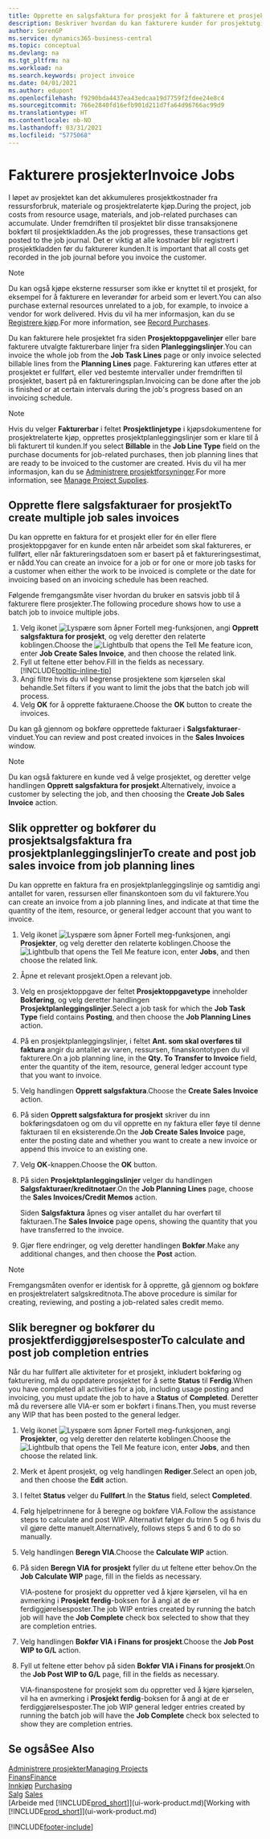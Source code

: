 ```yaml
---
title: Opprette en salgsfaktura for prosjekt for å fakturere et prosjekt | Microsoft-dokumentasjon
description: Beskriver hvordan du kan fakturere kunder for prosjektutgifter etter hvert som et prosjekt skrider frem.
author: SorenGP
ms.service: dynamics365-business-central
ms.topic: conceptual
ms.devlang: na
ms.tgt_pltfrm: na
ms.workload: na
ms.search.keywords: project invoice
ms.date: 04/01/2021
ms.author: edupont
ms.openlocfilehash: f9290bda4437ea43edcaa19d7759f2fdee24e8c4
ms.sourcegitcommit: 766e2840fd16efb901d211d7fa64d96766ac99d9
ms.translationtype: HT
ms.contentlocale: nb-NO
ms.lasthandoff: 03/31/2021
ms.locfileid: "5775068"
---
```

# <a name="invoice-jobs"></a><span data-ttu-id="1050f-103">Fakturere prosjekter</span><span class="sxs-lookup"><span data-stu-id="1050f-103">Invoice Jobs</span></span>
<span data-ttu-id="1050f-104">I løpet av prosjektet kan det akkumuleres prosjektkostnader fra ressursforbruk, materiale og prosjektrelaterte kjøp.</span><span class="sxs-lookup"><span data-stu-id="1050f-104">During the project, job costs from resource usage, materials, and job-related purchases can accumulate.</span></span> <span data-ttu-id="1050f-105">Under fremdriften til prosjektet blir disse transaksjonene bokført til prosjektkladden.</span><span class="sxs-lookup"><span data-stu-id="1050f-105">As the job progresses, these transactions get posted to the job journal.</span></span> <span data-ttu-id="1050f-106">Det er viktig at alle kostnader blir registrert i prosjektkladden før du fakturerer kunden.</span><span class="sxs-lookup"><span data-stu-id="1050f-106">It is important that all costs get recorded in the job journal before you invoice the customer.</span></span>

> [!NOTE]
> <span data-ttu-id="1050f-107">Du kan også kjøpe eksterne ressurser som ikke er knyttet til et prosjekt, for eksempel for å fakturere en leverandør for arbeid som er levert.</span><span class="sxs-lookup"><span data-stu-id="1050f-107">You can also purchase external resources unrelated to a job, for example, to invoice a vendor for work delivered.</span></span> <span data-ttu-id="1050f-108">Hvis du vil ha mer informasjon, kan du se [Registrere kjøp](purchasing-how-record-purchases.md).</span><span class="sxs-lookup"><span data-stu-id="1050f-108">For more information, see [Record Purchases](purchasing-how-record-purchases.md).</span></span>

<span data-ttu-id="1050f-109">Du kan fakturere hele prosjektet fra siden **Prosjektoppgavelinjer** eller bare fakturere utvalgte fakturerbare linjer fra siden **Planleggingslinjer**.</span><span class="sxs-lookup"><span data-stu-id="1050f-109">You can invoice the whole job from the **Job Task Lines** page or only invoice selected billable lines from the **Planning Lines** page.</span></span> <span data-ttu-id="1050f-110">Fakturering kan utføres etter at prosjektet er fullført, eller ved bestemte intervaller under fremdriften til prosjektet, basert på en faktureringsplan.</span><span class="sxs-lookup"><span data-stu-id="1050f-110">Invoicing can be done after the job is finished or at certain intervals during the job's progress based on an invoicing schedule.</span></span>

> [!NOTE]  
> <span data-ttu-id="1050f-111">Hvis du velger **Fakturerbar** i feltet **Prosjektlinjetype** i kjøpsdokumentene for prosjektrelaterte kjøp, opprettes prosjektplanleggingslinjer som er klare til å bli fakturert til kunden.</span><span class="sxs-lookup"><span data-stu-id="1050f-111">If you select **Billable** in the **Job Line Type** field on the purchase documents for job-related purchases, then job planning lines that are ready to be invoiced to the customer are created.</span></span> <span data-ttu-id="1050f-112">Hvis du vil ha mer informasjon, kan du se [Administrere prosjektforsyninger](projects-how-manage-project-supplies.md).</span><span class="sxs-lookup"><span data-stu-id="1050f-112">For more information, see [Manage Project Supplies](projects-how-manage-project-supplies.md).</span></span>

## <a name="to-create-multiple-job-sales-invoices"></a><span data-ttu-id="1050f-113">Opprette flere salgsfakturaer for prosjekt</span><span class="sxs-lookup"><span data-stu-id="1050f-113">To create multiple job sales invoices</span></span>
<span data-ttu-id="1050f-114">Du kan opprette en faktura for et prosjekt eller for én eller flere prosjektoppgaver for en kunde enten når arbeidet som skal faktureres, er fullført, eller når faktureringsdatoen som er basert på et faktureringsestimat, er nådd.</span><span class="sxs-lookup"><span data-stu-id="1050f-114">You can create an invoice for a job or for one or more job tasks for a customer when either the work to be invoiced is complete or the date for invoicing based on an invoicing schedule has been reached.</span></span>

<span data-ttu-id="1050f-115">Følgende fremgangsmåte viser hvordan du bruker en satsvis jobb til å fakturere flere prosjekter.</span><span class="sxs-lookup"><span data-stu-id="1050f-115">The following procedure shows how to use a batch job to invoice multiple jobs.</span></span>  

1. <span data-ttu-id="1050f-116">Velg ikonet ![Lyspære som åpner Fortell meg-funksjonen](media/ui-search/search_small.png "Fortell hva du vil gjøre"), angi **Opprett salgsfaktura for prosjekt**, og velg deretter den relaterte koblingen.</span><span class="sxs-lookup"><span data-stu-id="1050f-116">Choose the ![Lightbulb that opens the Tell Me feature](media/ui-search/search_small.png "Tell me what you want to do") icon, enter **Job Create Sales Invoice**, and then choose the related link.</span></span>  
2. <span data-ttu-id="1050f-117">Fyll ut feltene etter behov.</span><span class="sxs-lookup"><span data-stu-id="1050f-117">Fill in the fields as necessary.</span></span> [!INCLUDE[tooltip-inline-tip](includes/tooltip-inline-tip_md.md)]
3. <span data-ttu-id="1050f-118">Angi filtre hvis du vil begrense prosjektene som kjørselen skal behandle.</span><span class="sxs-lookup"><span data-stu-id="1050f-118">Set filters if you want to limit the jobs that the batch job will process.</span></span>
4. <span data-ttu-id="1050f-119">Velg **OK** for å opprette fakturaene.</span><span class="sxs-lookup"><span data-stu-id="1050f-119">Choose the **OK** button to create the invoices.</span></span>  

<span data-ttu-id="1050f-120">Du kan gå gjennom og bokføre opprettede fakturaer i **Salgsfakturaer**-vinduet.</span><span class="sxs-lookup"><span data-stu-id="1050f-120">You can review and post created invoices in the **Sales Invoices** window.</span></span>

> [!NOTE]
> <span data-ttu-id="1050f-121">Du kan også fakturere en kunde ved å velge prosjektet, og deretter velge handlingen **Opprett salgsfaktura for prosjekt**.</span><span class="sxs-lookup"><span data-stu-id="1050f-121">Alternatively, invoice a customer by selecting the job, and then choosing the **Create Job Sales Invoice** action.</span></span> 

## <a name="to-create-and-post-job-sales-invoice-from-job-planning-lines"></a><span data-ttu-id="1050f-122">Slik oppretter og bokfører du prosjektsalgsfaktura fra prosjektplanleggingslinjer</span><span class="sxs-lookup"><span data-stu-id="1050f-122">To create and post job sales invoice from job planning lines</span></span>
<span data-ttu-id="1050f-123">Du kan opprette en faktura fra en prosjektplanleggingslinje og samtidig angi antallet for varen, ressursen eller finanskontoen som du vil fakturere.</span><span class="sxs-lookup"><span data-stu-id="1050f-123">You can create an invoice from a job planning lines, and indicate at that time the quantity of the item, resource, or general ledger account that you want to invoice.</span></span>

1. <span data-ttu-id="1050f-124">Velg ikonet ![Lyspære som åpner Fortell meg-funksjonen](media/ui-search/search_small.png "Fortell hva du vil gjøre"), angi **Prosjekter**, og velg deretter den relaterte koblingen.</span><span class="sxs-lookup"><span data-stu-id="1050f-124">Choose the ![Lightbulb that opens the Tell Me feature](media/ui-search/search_small.png "Tell me what you want to do") icon, enter **Jobs**, and then choose the related link.</span></span>
2. <span data-ttu-id="1050f-125">Åpne et relevant prosjekt.</span><span class="sxs-lookup"><span data-stu-id="1050f-125">Open a relevant job.</span></span>
3. <span data-ttu-id="1050f-126">Velg en prosjektoppgave der feltet **Prosjektoppgavetype** inneholder **Bokføring**, og velg deretter handlingen **Prosjektplanleggingslinjer**.</span><span class="sxs-lookup"><span data-stu-id="1050f-126">Select a job task for which the **Job Task Type** field contains **Posting**, and then choose the **Job Planning Lines** action.</span></span>  
4. <span data-ttu-id="1050f-127">På en prosjektplanleggingslinjer, i feltet **Ant. som skal overføres til faktura** angir du antallet av varen, ressursen, finanskontotypen du vil fakturere.</span><span class="sxs-lookup"><span data-stu-id="1050f-127">On a job planning line, in the **Qty. To Transfer to Invoice** field, enter the quantity of the item, resource, general ledger account type that you want to invoice.</span></span>  
5. <span data-ttu-id="1050f-128">Velg handlingen **Opprett salgsfaktura**.</span><span class="sxs-lookup"><span data-stu-id="1050f-128">Choose the **Create Sales Invoice** action.</span></span>
6. <span data-ttu-id="1050f-129">På siden **Opprett salgsfaktura for prosjekt** skriver du inn bokføringsdatoen og om du vil opprette en ny faktura eller føye til denne fakturaen til en eksisterende.</span><span class="sxs-lookup"><span data-stu-id="1050f-129">On the **Job Create Sales Invoice** page, enter the posting date and whether you want to create a new invoice or append this invoice to an existing one.</span></span>
7. <span data-ttu-id="1050f-130">Velg **OK**-knappen.</span><span class="sxs-lookup"><span data-stu-id="1050f-130">Choose the **OK** button.</span></span>  
8. <span data-ttu-id="1050f-131">På siden **Prosjektplanleggingslinjer** velger du handlingen **Salgsfakturaer/kreditnotaer**.</span><span class="sxs-lookup"><span data-stu-id="1050f-131">On the **Job Planning Lines** page, choose the **Sales Invoices/Credit Memos** action.</span></span>

    <span data-ttu-id="1050f-132">Siden **Salgsfaktura** åpnes og viser antallet du har overført til fakturaen.</span><span class="sxs-lookup"><span data-stu-id="1050f-132">The **Sales Invoice** page opens, showing the quantity that you have transferred to the invoice.</span></span>
9. <span data-ttu-id="1050f-133">Gjør flere endringer, og velg deretter handlingen **Bokfør**.</span><span class="sxs-lookup"><span data-stu-id="1050f-133">Make any additional changes, and then choose the **Post** action.</span></span>

> [!NOTE]  
>   <span data-ttu-id="1050f-134">Fremgangsmåten ovenfor er identisk for å opprette, gå gjennom og bokføre en prosjektrelatert salgskreditnota.</span><span class="sxs-lookup"><span data-stu-id="1050f-134">The above procedure is similar for creating, reviewing, and posting a job-related sales credit memo.</span></span>

## <a name="to-calculate-and-post-job-completion-entries"></a><span data-ttu-id="1050f-135">Slik beregner og bokfører du prosjektferdiggjørelsesposter</span><span class="sxs-lookup"><span data-stu-id="1050f-135">To calculate and post job completion entries</span></span>
<span data-ttu-id="1050f-136">Når du har fullført alle aktiviteter for et prosjekt, inkludert bokføring og fakturering, må du oppdatere prosjektet for å sette **Status** til **Ferdig**.</span><span class="sxs-lookup"><span data-stu-id="1050f-136">When you have completed all activities for a job, including usage posting and invoicing, you must update the job to have a **Status** of **Completed**.</span></span> <span data-ttu-id="1050f-137">Deretter må du reversere alle VIA-er som er bokført i finans.</span><span class="sxs-lookup"><span data-stu-id="1050f-137">Then, you must reverse any WIP that has been posted to the general ledger.</span></span>

1. <span data-ttu-id="1050f-138">Velg ikonet ![Lyspære som åpner Fortell meg-funksjonen](media/ui-search/search_small.png "Fortell hva du vil gjøre"), angi **Prosjekter**, og velg deretter den relaterte koblingen.</span><span class="sxs-lookup"><span data-stu-id="1050f-138">Choose the ![Lightbulb that opens the Tell Me feature](media/ui-search/search_small.png "Tell me what you want to do") icon, enter **Jobs**, and then choose the related link.</span></span>  
2. <span data-ttu-id="1050f-139">Merk et åpent prosjekt, og velg handlingen **Rediger**.</span><span class="sxs-lookup"><span data-stu-id="1050f-139">Select an open job, and then choose the **Edit** action.</span></span>
3. <span data-ttu-id="1050f-140">I feltet **Status** velger du **Fullført**.</span><span class="sxs-lookup"><span data-stu-id="1050f-140">In the **Status** field, select **Completed**.</span></span>
4. <span data-ttu-id="1050f-141">Følg hjelpetrinnene for å beregne og bokføre VIA.</span><span class="sxs-lookup"><span data-stu-id="1050f-141">Follow the assistance steps to calculate and post WIP.</span></span> <span data-ttu-id="1050f-142">Alternativt følger du trinn 5 og 6 hvis du vil gjøre dette manuelt.</span><span class="sxs-lookup"><span data-stu-id="1050f-142">Alternatively, follows steps 5 and 6 to do so manually.</span></span>  
5. <span data-ttu-id="1050f-143">Velg handlingen **Beregn VIA**.</span><span class="sxs-lookup"><span data-stu-id="1050f-143">Choose the **Calculate WIP** action.</span></span>
6. <span data-ttu-id="1050f-144">På siden **Beregn VIA for prosjekt** fyller du ut feltene etter behov.</span><span class="sxs-lookup"><span data-stu-id="1050f-144">On the **Job Calculate WIP** page, fill in the fields as necessary.</span></span>  

     <span data-ttu-id="1050f-145">VIA-postene for prosjekt du oppretter ved å kjøre kjørselen, vil ha en avmerking i **Prosjekt ferdig**-boksen for å angi at de er ferdiggjørelsesposter.</span><span class="sxs-lookup"><span data-stu-id="1050f-145">The job WIP entries created by running the batch job will have the **Job Complete** check box selected to show that they are completion entries.</span></span>  
7. <span data-ttu-id="1050f-146">Velg handlingen **Bokfør VIA i Finans for prosjekt**.</span><span class="sxs-lookup"><span data-stu-id="1050f-146">Choose the **Job Post WIP to G/L** action.</span></span>
8. <span data-ttu-id="1050f-147">Fyll ut feltene etter behov på siden **Bokfør VIA i Finans for prosjekt**.</span><span class="sxs-lookup"><span data-stu-id="1050f-147">On the **Job Post WIP to G/L** page, fill in the fields as necessary.</span></span>  

     <span data-ttu-id="1050f-148">VIA-finanspostene for prosjekt som du oppretter ved å kjøre kjørselen, vil ha en avmerking i **Prosjekt ferdig**-boksen for å angi at de er ferdiggjørelsesposter.</span><span class="sxs-lookup"><span data-stu-id="1050f-148">The job WIP general ledger entries created by running the batch job will have the **Job Complete** check box selected to show they are completion entries.</span></span>

## <a name="see-also"></a><span data-ttu-id="1050f-149">Se også</span><span class="sxs-lookup"><span data-stu-id="1050f-149">See Also</span></span>
[<span data-ttu-id="1050f-150">Administrere prosjekter</span><span class="sxs-lookup"><span data-stu-id="1050f-150">Managing Projects</span></span>](projects-manage-projects.md)  
[<span data-ttu-id="1050f-151">Finans</span><span class="sxs-lookup"><span data-stu-id="1050f-151">Finance</span></span>](finance.md)  
<span data-ttu-id="1050f-152">[Innkjøp](purchasing-manage-purchasing.md)       </span><span class="sxs-lookup"><span data-stu-id="1050f-152">[Purchasing](purchasing-manage-purchasing.md)       </span></span>  
<span data-ttu-id="1050f-153">[Salg](sales-manage-sales.md)    </span><span class="sxs-lookup"><span data-stu-id="1050f-153">[Sales](sales-manage-sales.md)    </span></span>  
<span data-ttu-id="1050f-154">[Arbeide med [!INCLUDE[prod_short](includes/prod_short.md)]](ui-work-product.md)</span><span class="sxs-lookup"><span data-stu-id="1050f-154">[Working with [!INCLUDE[prod_short](includes/prod_short.md)]](ui-work-product.md)</span></span>  


[!INCLUDE[footer-include](includes/footer-banner.md)]